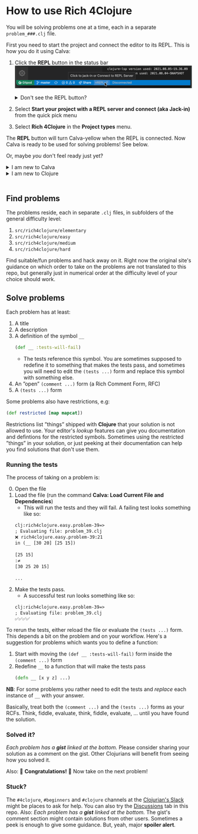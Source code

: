 # How to use Rich 4Clojure

You will be solving problems one at a time, each in a separate `problem_###.clj` file.

First you need to start the project and connect the editor to its REPL. This is how you do it using Calva:

1. Click the **REPL** button in the status bar
    ![VS Code Statusbar with Clojure REPL button](images/status-bar-nrepl-button.png)
    <details><summary>Don't see the REPL button?</summary>
    
    This could be because some firewall or adblocker prevents the downloading of the Calva extension. See [issue #9](https://github.com/PEZ/rich4clojure/issues/9) for more clues on this.
    
    </details>
1. Select **Start your project with a REPL server and connect (aka Jack-in)** from the quick pick menu
1. Select **Rich 4Clojure** in the **Project types** menu.

The **REPL** button will turn Calva-yellow when the REPL is connected. Now Calva is ready to be used for solving problems! See below.

Or, maybe _you_ don't feel ready just yet?

<details>
<summary>
I am new to Calva
</summary>

To learn the basics of using the Clojure REPL with Calva, use the **REPL** button and select **Fire up the ”Getting Started” REPL**.

![Calva's Clojure Getting Started REPL](images/clojure-getting-started-repl.png)

(If you are already connected, you'll first need to select **Disconnect from the REPL server**. Then click the button again.)

See [calva.io/getting-started](https://calva.io/getting-started/) for what to expect.

</details>


<details>
<summary>
I am new to Clojure
</summary>

Welcome to Clojure! ❤️ 

There is a lot to learn and many concepts to grasp. But fear not!

* With the Gitpod option provided with this repository, you don't need to install anything and can wait with having to understand all the things about how Clojure is wired up and such.
* The [**Getting Started REPL**](https://calva.io/getting-started/) (see *I am new to Calva*) also sports a basic Clojure guide.
* The problems in this repository starts of from really easy and are designed to build up your Clojure skills.

</details>
<br/>

## Find problems

The problems reside, each in separate `.clj` files, in subfolders of the general difficulty level:

1. `src/rich4clojure/elementary`
1. `src/rich4clojure/easy`
1. `src/rich4clojure/medium`
1. `src/rich4clojure/hard`

Find suitable/fun problems and hack away on it. Right now the original site's guidance on which order to take on the problems are not translated to this repo, but generally just in numerical order at the difficulty level of your choice should work.

## Solve problems

Each problem has at least:

1. A title
1. A description
1. A definition of the symbol `__`
    ```clojure
    (def __ :tests-will-fail)
    ```
    * The tests reference this symbol. You are sometimes supposed to redefine it to something that makes the tests pass, and sometimes you will need to edit the `(tests ...)` form and replace this symbol with something else.
1. An ”open” `(comment ...)` form (a Rich Comment Form, RFC)
1. A `(tests ...)` form

Some problems also have restrictions, e.g:

```clojure
(def restricted [map mapcat])
```

Restrictions list ”things” shipped with **Clojure** that your solution is not allowed to use. Your editor's *lookup* features can give you documentation and defintions for the restricted symbols. Sometimes using the restricted ”things” in your solution, or just peeking at their documentation can help you find solutions that don't use them.

### Running the tests

The process of taking on a problem is:

0. Open the file
1. Load the file (run the command **Calva: Load Current File and Dependencies**)
    * This will run the tests and they will fail. A failing test looks something like so:
    ```
    clj:rich4clojure.easy.problem-39=>
    ; Evaluating file: problem_39.clj
    ❌ rich4clojure.easy.problem-39:21 
    in (__ [30 20] [25 15])

    [25 15]
    :≠
    [30 25 20 15]

    ...
    ```
1. Make the tests pass.
    * A successful test run looks something like so:
    ```
    clj:rich4clojure.easy.problem-39=>
    ; Evaluating file: problem_39.clj
    ✅✅✅✅
    ```

To rerun the tests, either reload the file or evaluate the `(tests ...)` form. This depends a bit on the problem and on your workflow. Here's a suggestion for problems which wants you to define a function:

1. Start with moving the `(def __ :tests-will-fail)` form inside the `(comment ...)` form
1. Redefine `__` to a function that will make the tests pass
    ```clojure
    (defn __ [x y z] ...)
    ```
**NB**: For some problems you rather need to edit the tests and *replace* each instance of `__` with your answer.

Basically, treat both the `(comment ...)` and the `(tests ...)` forms as your RCFs. Think, fiddle, evaluate, think, fiddle, evaluate, ... until you have found the solution.

### Solved it?

_Each problem has a **gist** linked at the bottom._ Please consider sharing your solution as a comment on the gist. Other Clojurians will benefit from seeing how you solved it.

Also: 🍰 **Congratulations!** 🎉 Now take on the next problem!

### Stuck?

The `#4clojure`, `#beginners` and `#clojure` channels at the [Clojurian's Slack](http://clojurians.net/) might be places to ask for help. You can also try the [Discussions](https://github.com/PEZ/rich4clojure/discussions) tab in this repo. Also: _Each problem has a **gist** linked at the bottom._ The gist's comment section might contain solutions from other users. Sometimes a peek is enough to give some guidance. But, yeah, major **spoiler alert**.
